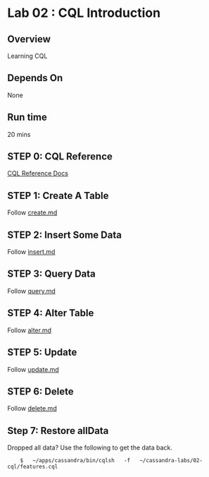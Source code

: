 <link rel='stylesheet' href='../assets/css/main.css'/>


# Lab 02 : CQL Introduction

## Overview

Learning CQL

## Depends On

None

## Run time

20 mins


## STEP 0: CQL Reference

[CQL Reference Docs](https://cassandra.apache.org/doc/latest/cassandra/cql/index.html)

## STEP 1: Create A Table

Follow [create.md](2.1-create.md)

## STEP 2: Insert Some Data

Follow [insert.md](2.2-insert.md)

## STEP 3: Query Data

Follow [query.md](2.3-query.md)

## STEP 4: Alter Table

Follow [alter.md](2.4-alter.md)

## STEP 5: Update

Follow [update.md](2.5-update.md)

## STEP 6: Delete

Follow [delete.md](2.6-delete.md)

## Step 7: Restore allData

Dropped all data?  Use the following to get the data back.
```
    $   ~/apps/cassandra/bin/cqlsh   -f   ~/cassandra-labs/02-cql/features.cql
```
